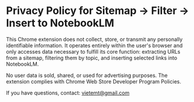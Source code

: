 # Privacy Policy for Sitemap → Filter → Insert to NotebookLM

This Chrome extension does not collect, store, or transmit any personally identifiable information. It operates entirely within the user's browser and only accesses data necessary to fulfill its core function: extracting URLs from a sitemap, filtering them by topic, and inserting selected links into NotebookLM.

No user data is sold, shared, or used for advertising purposes. The extension complies with Chrome Web Store Developer Program Policies.

If you have questions, contact: vietemt@gmail.com
